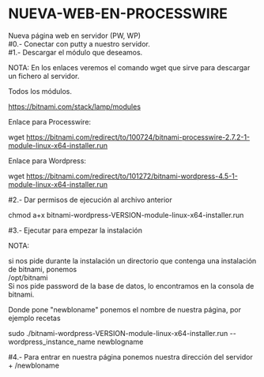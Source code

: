 # NUEVA-WEB-EN-PROCESSWIRE
Nueva página web en servidor (PW, WP)  
#0.- Conectar con putty a nuestro servidor.  
#1.- Descargar el módulo que deseamos.  

NOTA: En los enlaces veremos el comando wget que sirve para descargar un fichero al servidor.

Todos los módulos.  

https://bitnami.com/stack/lamp/modules  

Enlace para Processwire:  

wget https://bitnami.com/redirect/to/100724/bitnami-processwire-2.7.2-1-module-linux-x64-installer.run  

Enlace para Wordpress:  

wget https://bitnami.com/redirect/to/101272/bitnami-wordpress-4.5-1-module-linux-x64-installer.run  


#2.- Dar permisos de ejecución al archivo anterior  

chmod a+x bitnami-wordpress-VERSION-module-linux-x64-installer.run  


#3.- Ejecutar para empezar la instalación  

NOTA:   

si nos pide durante la instalación un directorio que contenga una instalación de bitnami, ponemos  
/opt/bitnami   
Si nos pide password de la base de datos, lo encontramos en la consola de bitnami.  

Donde pone "newbloname" ponemos el nombre de nuestra página, por ejemplo recetas  

sudo ./bitnami-wordpress-VERSION-module-linux-x64-installer.run --wordpress_instance_name newblogname  


#4.- Para entrar en nuestra página ponemos nuestra dirección del servidor + /newbloname  
